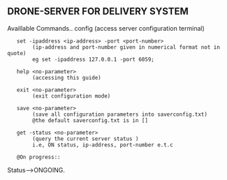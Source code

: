 DRONE-SERVER FOR DELIVERY SYSTEM
---------------------
Availlable Commands..
config <no-parameter>
              (access server configuration terminal)

       set -ipaddress <ip-address> -port <port-number>
            (ip-address and port-number given in numerical format not in quote)
            eg set -ipaddress 127.0.0.1 -port 6059;

       help <no-parameter>
            (accessing this guide)

       exit <no-parameter>
            (exit configuration mode)

       save <no-parameter>
            (save all configuration parameters into saverconfig.txt)
            @the default saverconfig.txt is in []

       get -status <no-parameter>
            (query the current server status )
            i.e, ON status, ip-address, port-number e.t.c

       @On progress::
Status-->ONGOING.
